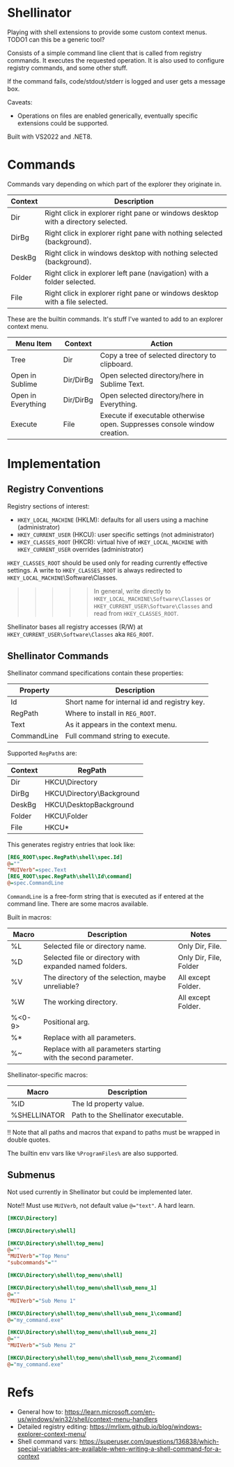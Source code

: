 
# Shellinator
Playing with shell extensions to provide some custom context menus. TODO1 can this be a generic tool?

Consists of a simple command line client that is called from registry commands. It executes the requested operation.
It is also used to configure registry commands, and some other stuff.

If the command fails, code/stdout/stderr is logged and user gets a message box.

Caveats:
- Operations on files are enabled generically, eventually specific extensions could be supported.

Built with VS2022 and .NET8.

# Commands

Commands vary depending on which part of the explorer they originate in.

| Context   | Description |
| -------   | ----------- |
| Dir       | Right click in explorer right pane or windows desktop with a directory selected.|
| DirBg     | Right click in explorer right pane with nothing selected (background).|
| DeskBg    | Right click in windows desktop with nothing selected (background).|
| Folder    | Right click in explorer left pane (navigation) with a folder selected.|
| File      | Right click in explorer right pane or windows desktop with a file selected.|


These are the builtin commands. It's stuff I've wanted to add to an explorer context menu.

| Menu Item          | Context   | Action |
| ---------          | ------    | ------ |
| Tree               | Dir       | Copy a tree of selected directory to clipboard. |
| Open in Sublime    | Dir/DirBg | Open selected directory/here in Sublime Text. |
| Open in Everything | Dir/DirBg | Open selected directory/here in Everything. |
| Execute            | File      | Execute if executable otherwise open. Suppresses console window creation. |


# Implementation

## Registry Conventions

Registry sections of interest:
- `HKEY_LOCAL_MACHINE` (HKLM): defaults for all users using a machine (administrator)
- `HKEY_CURRENT_USER` (HKCU): user specific settings (not administrator)
- `HKEY_CLASSES_ROOT` (HKCR): virtual hive of `HKEY_LOCAL_MACHINE` with `HKEY_CURRENT_USER` overrides (administrator)

`HKEY_CLASSES_ROOT` should be used only for reading currently effective settings. A write to `HKEY_CLASSES_ROOT` is
always redirected to `HKEY_LOCAL_MACHINE`\Software\Classes. 

>>>>> In general, write directly to `HKEY_LOCAL_MACHINE\Software\Classes` or `HKEY_CURRENT_USER\Software\Classes` and read from `HKEY_CLASSES_ROOT`.

Shellinator bases all registry accesses (R/W) at `HKEY_CURRENT_USER\Software\Classes` aka `REG_ROOT`.


## Shellinator Commands

Shellinator command specifications contain these properties:

| Property      | Description |
| --------      | ----------- |
| Id            | Short name for internal id and registry key.|
| RegPath       | Where to install in `REG_ROOT`.|
| Text          | As it appears in the context menu.|
| CommandLine   | Full command string to execute.|


Supported `RegPath`s are:

| Context   | RegPath               |
| -------   | -------               |
| Dir       | HKCU\Directory             |
| DirBg     | HKCU\Directory\Background  |
| DeskBg    | HKCU\DesktopBackground     |
| Folder    | HKCU\Folder                |
| File      | HKCU\*                     |


This generates registry entries that look like:
```ini
[REG_ROOT\spec.RegPath\shell\spec.Id]
@=""
"MUIVerb"=spec.Text
[REG_ROOT\spec.RegPath\shell\Id\command]
@=spec.CommandLine
```

`CommandLine` is a free-form string that is executed as if entered at the command line.
There are some macros available.

Built in macros:

| Macro     | Description | Notes |
| ----      | ----------- | ----- |
| %L        | Selected file or directory name. | Only Dir, File. | 
| %D        | Selected file or directory with expanded named folders. | Only Dir, File, Folder |
| %V        | The directory of the selection, maybe unreliable? | All except Folder. | 
| %W        | The working directory. | All except Folder. |
| %<0-9>    | Positional arg. |  |
| %*        | Replace with all parameters. |  |
| %~        | Replace with all parameters starting with the second parameter. |  |


Shellinator-specific macros:

| Macro     | Description |
| ----      | ----------- |
| %ID       | The Id property value. |
| %SHELLINATOR   | Path to the Shellinator executable. |

!! Note that all paths and macros that expand to paths must be wrapped in double quotes.

The builtin env vars like `%ProgramFiles%` are also supported.

## Submenus

Not used currently in Shellinator but could be implemented later.

Note!! Must use `MUIVerb`, not default value `@="text"`. A hard learn.

```ini
[HKCU\Directory]

[HKCU\Directory\shell]

[HKCU\Directory\shell\top_menu]
@=""
"MUIVerb"="Top Menu"
"subcommands"=""

[HKCU\Directory\shell\top_menu\shell]

[HKCU\Directory\shell\top_menu\shell\sub_menu_1]
@=""
"MUIVerb"="Sub Menu 1"

[HKCU\Directory\shell\top_menu\shell\sub_menu_1\command]
@="my_command.exe"

[HKCU\Directory\shell\top_menu\shell\sub_menu_2]
@=""
"MUIVerb"="Sub Menu 2"

[HKCU\Directory\shell\top_menu\shell\sub_menu_2\command]
@="my_command.exe"
```

# Refs

- General how to: https://learn.microsoft.com/en-us/windows/win32/shell/context-menu-handlers
- Detailed registry editing: https://mrlixm.github.io/blog/windows-explorer-context-menu/
- Shell command vars: https://superuser.com/questions/136838/which-special-variables-are-available-when-writing-a-shell-command-for-a-context
